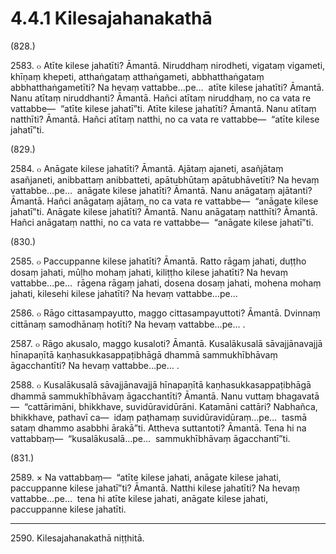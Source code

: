 # 4.4.1 Kilesajahanakathā

(828.)

2583\. ๐ Atīte kilese jahatīti? Āmantā. Niruddhaṃ nirodheti, vigataṃ vigameti, khīṇaṃ khepeti, atthaṅgataṃ atthaṅgameti, abbhatthaṅgataṃ abbhatthaṅgametīti? Na hevaṃ vattabbe…pe…  atīte kilese jahatīti? Āmantā. Nanu atītaṃ niruddhanti? Āmantā. Hañci atītaṃ niruddhaṃ, no ca vata re vattabbe—  “atīte kilese jahatī”ti. Atīte kilese jahatīti? Āmantā. Nanu atītaṃ natthīti? Āmantā. Hañci atītaṃ natthi, no ca vata re vattabbe—  “atīte kilese jahatī”ti.

(829.)

2584\. ๐ Anāgate kilese jahatīti? Āmantā. Ajātaṃ ajaneti, asañjātaṃ asañjaneti, anibbattaṃ anibbatteti, apātubhūtaṃ apātubhāvetīti? Na hevaṃ vattabbe…pe…  anāgate kilese jahatīti? Āmantā. Nanu anāgataṃ ajātanti? Āmantā. Hañci anāgataṃ ajātaṃ, no ca vata re vattabbe—  “anāgate kilese jahatī”ti. Anāgate kilese jahatīti? Āmantā. Nanu anāgataṃ natthīti? Āmantā. Hañci anāgataṃ natthi, no ca vata re vattabbe—  “anāgate kilese jahatī”ti.

(830.)

2585\. ๐ Paccuppanne kilese jahatīti? Āmantā. Ratto rāgaṃ jahati, duṭṭho dosaṃ jahati, mūḷho mohaṃ jahati, kiliṭṭho kilese jahatīti? Na hevaṃ vattabbe…pe…  rāgena rāgaṃ jahati, dosena dosaṃ jahati, mohena mohaṃ jahati, kilesehi kilese jahatīti? Na hevaṃ vattabbe…pe…

2586\. ๐ Rāgo cittasampayutto, maggo cittasampayuttoti? Āmantā. Dvinnaṃ cittānaṃ samodhānaṃ hotīti? Na hevaṃ vattabbe…pe… .

2587\. ๐ Rāgo akusalo, maggo kusaloti? Āmantā. Kusalākusalā sāvajjānavajjā hīnapaṇītā kaṇhasukkasappaṭibhāgā dhammā sammukhībhāvaṃ āgacchantīti? Na hevaṃ vattabbe…pe… .

2588\. ๐ Kusalākusalā sāvajjānavajjā hīnapaṇītā kaṇhasukkasappaṭibhāgā dhammā sammukhībhāvaṃ āgacchantīti? Āmantā. Nanu vuttaṃ bhagavatā—  “cattārimāni, bhikkhave, suvidūravidūrāni. Katamāni cattāri? Nabhañca, bhikkhave, pathavī ca—  idaṃ paṭhamaṃ suvidūravidūraṃ…pe…  tasmā sataṃ dhammo asabbhi ārakā”ti. Attheva suttantoti? Āmantā. Tena hi na vattabbaṃ—  “kusalākusalā…pe…  sammukhībhāvaṃ āgacchantī”ti.

(831.)

2589\. × Na vattabbaṃ—  “atīte kilese jahati, anāgate kilese jahati, paccuppanne kilese jahatī”ti? Āmantā. Natthi kilese jahatīti? Na hevaṃ vattabbe…pe…  tena hi atīte kilese jahati, anāgate kilese jahati, paccuppanne kilese jahatīti.

---

2590\. Kilesajahanakathā niṭṭhitā.
